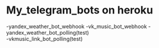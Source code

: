 # My_telegram_bots on heroku     
-yandex_weather_bot_webhook
-vk_music_bot_webhook
-yandex_weather_bot_polling(test)  
-vkmusic_link_bot_polling(test)
